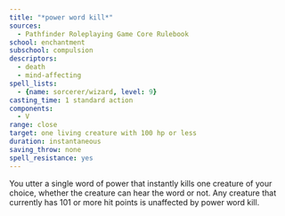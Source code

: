 ```yaml
---
title: "*power word kill*"
sources:
  - Pathfinder Roleplaying Game Core Rulebook
school: enchantment
subschool: compulsion
descriptors:
  - death
  - mind-affecting
spell_lists:
  - {name: sorcerer/wizard, level: 9}
casting_time: 1 standard action
components:
  - V
range: close
target: one living creature with 100 hp or less
duration: instantaneous
saving_throw: none
spell_resistance: yes
---
```


You utter a single word of power that instantly kills one creature of your choice, whether the creature can hear the word or not. Any creature that currently has 101 or more hit points is unaffected by power word kill.

